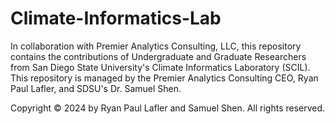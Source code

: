 # Climate-Informatics-Lab
In collaboration with Premier Analytics Consulting, LLC, this repository contains the contributions of Undergraduate and Graduate Researchers from San Diego State University's Climate Informatics Laboratory (SCIL). This repository is managed by the Premier Analytics Consulting CEO, Ryan Paul Lafler, and SDSU's Dr. Samuel Shen.

Copyright © 2024 by Ryan Paul Lafler and Samuel Shen. All rights reserved.
